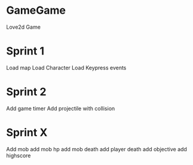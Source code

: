 GameGame
========

Love2d Game

Sprint 1
========
Load map
Load Character
Load Keypress events

Sprint 2
========
Add game timer
Add projectile with collision

Sprint X
========
Add mob
add mob hp
add mob death 
add player death
add objective
add highscore
